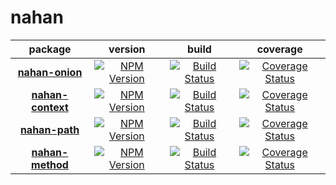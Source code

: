 # nahan

| package | version | build | coverage |
|:-------:|:-------:|:-----:|:--------:|
| [**nahan-onion**](https://github.com/nahanjs/nahan-onion) | [![NPM Version][nahan-onion-npm-image]][nahan-onion-npm-url] | [![Build Status][nahan-onion-travis-ci-image]][nahan-onion-travis-ci-url] | [![Coverage Status][nahan-onion-coveralls-image]][nahan-onion-coveralls-url] |
| [**nahan-context**](https://github.com/nahanjs/nahan-context) | [![NPM Version][nahan-context-npm-image]][nahan-context-npm-url] | [![Build Status][nahan-context-travis-ci-image]][nahan-context-travis-ci-url] | [![Coverage Status][nahan-context-coveralls-image]][nahan-context-coveralls-url] |
| [**nahan-path**](https://github.com/nahanjs/nahan-path) | [![NPM Version][nahan-path-npm-image]][nahan-path-npm-url] | [![Build Status][nahan-path-travis-ci-image]][nahan-path-travis-ci-url] | [![Coverage Status][nahan-path-coveralls-image]][nahan-path-coveralls-url] |
| [**nahan-method**](https://github.com/nahanjs/nahan-method) | [![NPM Version][nahan-method-npm-image]][nahan-method-npm-url] | [![Build Status][nahan-method-travis-ci-image]][nahan-method-travis-ci-url] | [![Coverage Status][nahan-method-coveralls-image]][nahan-method-coveralls-url] |

[nahan-onion-npm-image]: https://img.shields.io/npm/v/nahan-onion.svg
[nahan-onion-npm-url]: https://www.npmjs.com/package/nahan-onion
[nahan-onion-travis-ci-image]: https://travis-ci.org/nahanjs/nahan-onion.svg?branch=master
[nahan-onion-travis-ci-url]: https://travis-ci.org/nahanjs/nahan-onion
[nahan-onion-coveralls-image]: https://coveralls.io/repos/github/nahanjs/nahan-onion/badge.svg?branch=master
[nahan-onion-coveralls-url]: https://coveralls.io/github/nahanjs/nahan-onion?branch=master

[nahan-context-npm-image]: https://img.shields.io/npm/v/nahan-context.svg
[nahan-context-npm-url]: https://www.npmjs.com/package/nahan-context
[nahan-context-travis-ci-image]: https://travis-ci.org/nahanjs/nahan-context.svg?branch=master
[nahan-context-travis-ci-url]: https://travis-ci.org/nahanjs/nahan-context
[nahan-context-coveralls-image]: https://coveralls.io/repos/github/nahanjs/nahan-context/badge.svg?branch=master
[nahan-context-coveralls-url]: https://coveralls.io/github/nahanjs/nahan-context?branch=master

[nahan-path-npm-image]: https://img.shields.io/npm/v/nahan-path.svg
[nahan-path-npm-url]: https://www.npmjs.com/package/nahan-path
[nahan-path-travis-ci-image]: https://travis-ci.org/nahanjs/nahan-path.svg?branch=master
[nahan-path-travis-ci-url]: https://travis-ci.org/nahanjs/nahan-path
[nahan-path-coveralls-image]: https://coveralls.io/repos/github/nahanjs/nahan-path/badge.svg?branch=master
[nahan-path-coveralls-url]: https://coveralls.io/github/nahanjs/nahan-path?branch=master

[nahan-method-npm-image]: https://img.shields.io/npm/v/nahan-method.svg
[nahan-method-npm-url]: https://www.npmjs.com/package/nahan-method
[nahan-method-travis-ci-image]: https://travis-ci.org/nahanjs/nahan-method.svg?branch=master
[nahan-method-travis-ci-url]: https://travis-ci.org/nahanjs/nahan-method
[nahan-method-coveralls-image]: https://coveralls.io/repos/github/nahanjs/nahan-method/badge.svg?branch=master
[nahan-method-coveralls-url]: https://coveralls.io/github/nahanjs/nahan-method?branch=master
